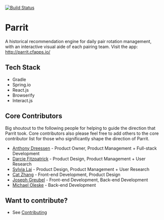 [![Build Status](https://travis-ci.org/Parrit/Parrit.svg?branch=master)](https://travis-ci.org/Parrit/Parrit)

# Parrit
A historical recommendation engine for daily pair rotation management, with an interactive visual aide of each pairing team.
Visit the app: http://parrit.cfapps.io/

## Tech Stack
- Gradle
- Spring.io
- React.js
- Browserify
- Interact.js

## Core Contributors
Big shoutout to the following people for helping to guide the direction that Parrit took. Core contributors also please feel free to add others to the core contributor list for those who significantly shape the direction of Parrit.

- [Anthony Dreessen](mailto:anthonydreessen@gmail.com) - Product Owner, Product Management + Full-stack Development
- [Darcie Fitzpatrick](mailto:darciefitzpatrick@gmail.com) - Product Design, Product Management + User Research
- [Sylvia Lai](mailto:slai@pivotal.io) - Product Design, Product Management + User Research
- [Cat Zhang](mailto:czhang@pivotal.io) - Front-end Development, Product Design
- [Joseph Greubel](mailto:jgreubel@pivotal.io) - Front-end Development, Back-end Development
- [Michael Oleske](mailto:moleske@pivotal.io) - Back-end Development

## Want to contribute?
* See [Contributing](./docs/Contributing.md)

